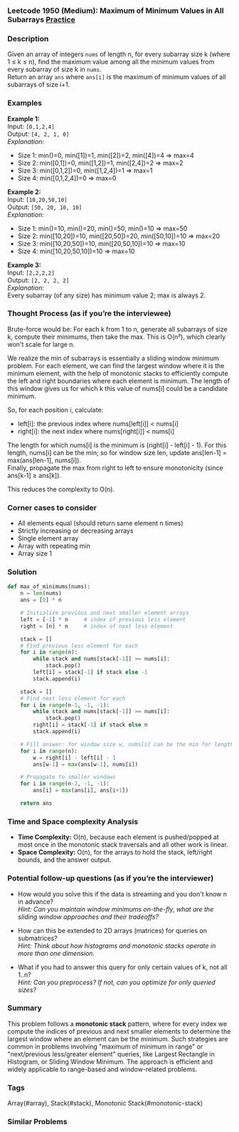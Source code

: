 ### Leetcode 1950 (Medium): Maximum of Minimum Values in All Subarrays [Practice](https://leetcode.com/problems/maximum-of-minimum-values-in-all-subarrays)

### Description  
Given an array of integers `nums` of length n, for every subarray size k (where 1 ≤ k ≤ n), find the maximum value among all the minimum values from every subarray of size k in `nums`.  
Return an array `ans` where `ans[i]` is the maximum of minimum values of all subarrays of size i+1.

### Examples  

**Example 1:**  
Input: `[0,1,2,4]`  
Output: `[4, 2, 1, 0]`  
*Explanation:*
- Size 1: min()=0, min([1])=1, min([2])=2, min([4])=4 ⇒ max=4
- Size 2: min([0,1])=0, min([1,2])=1, min([2,4])=2 ⇒ max=2
- Size 3: min([0,1,2])=0, min([1,2,4])=1 ⇒ max=1
- Size 4: min([0,1,2,4])=0 ⇒ max=0

**Example 2:**  
Input: `[10,20,50,10]`  
Output: `[50, 20, 10, 10]`  
*Explanation:*
- Size 1: min()=10, min()=20, min()=50, min()=10 ⇒ max=50
- Size 2: min([10,20])=10, min([20,50])=20, min([50,10])=10 ⇒ max=20
- Size 3: min([10,20,50])=10, min([20,50,10])=10 ⇒ max=10
- Size 4: min([10,20,50,10])=10 ⇒ max=10

**Example 3:**  
Input: `[2,2,2,2]`  
Output: `[2, 2, 2, 2]`  
*Explanation:*  
Every subarray (of any size) has minimum value 2; max is always 2.

### Thought Process (as if you’re the interviewee)  
Brute-force would be: For each k from 1 to n, generate all subarrays of size k, compute their minimums, then take the max. This is O(n³), which clearly won't scale for large n.

We realize the min of subarrays is essentially a sliding window minimum problem. For each element, we can find the largest window where it is the minimum element, with the help of monotonic stacks to efficiently compute the left and right boundaries where each element is minimum. The length of this window gives us for which k this value of nums[i] could be a candidate minimum.

So, for each position i, calculate:
- left[i]: the previous index where nums[left[i]] < nums[i]
- right[i]: the next index where nums[right[i]] < nums[i]

The length for which nums[i] is the minimum is (right[i] - left[i] - 1). For this length, nums[i] can be the min; so for window size len, update ans[len-1] = max(ans[len-1], nums[i]).  
Finally, propagate the max from right to left to ensure monotonicity (since ans[k-1] ≥ ans[k]).

This reduces the complexity to O(n).

### Corner cases to consider  
- All elements equal (should return same element n times)
- Strictly increasing or decreasing arrays
- Single element array
- Array with repeating min
- Array size 1

### Solution

```python
def max_of_minimums(nums):
    n = len(nums)
    ans = [0] * n

    # Initialize previous and next smaller element arrays
    left = [-1] * n     # index of previous less element
    right = [n] * n     # index of next less element

    stack = []
    # Find previous less element for each
    for i in range(n):
        while stack and nums[stack[-1]] >= nums[i]:
            stack.pop()
        left[i] = stack[-1] if stack else -1
        stack.append(i)

    stack = []
    # Find next less element for each
    for i in range(n-1, -1, -1):
        while stack and nums[stack[-1]] >= nums[i]:
            stack.pop()
        right[i] = stack[-1] if stack else n
        stack.append(i)

    # Fill answer: for window size w, nums[i] can be the min for length = right[i] - left[i] - 1
    for i in range(n):
        w = right[i] - left[i] - 1
        ans[w-1] = max(ans[w-1], nums[i])

    # Propagate to smaller windows
    for i in range(n-2, -1, -1):
        ans[i] = max(ans[i], ans[i+1])

    return ans
```

### Time and Space complexity Analysis  

- **Time Complexity:** O(n), because each element is pushed/popped at most once in the monotonic stack traversals and all other work is linear.
- **Space Complexity:** O(n), for the arrays to hold the stack, left/right bounds, and the answer output.

### Potential follow-up questions (as if you’re the interviewer)  

- How would you solve this if the data is streaming and you don't know n in advance?  
  *Hint: Can you maintain window minimums on-the-fly, what are the sliding window approaches and their tradeoffs?*

- How can this be extended to 2D arrays (matrices) for queries on submatrices?  
  *Hint: Think about how histograms and monotonic stacks operate in more than one dimension.*

- What if you had to answer this query for only certain values of k, not all 1..n?  
  *Hint: Can you preprocess? If not, can you optimize for only queried sizes?*

### Summary
This problem follows a **monotonic stack** pattern, where for every index we compute the indices of previous and next smaller elements to determine the largest window where an element can be the minimum. Such strategies are common in problems involving "maximum of minimum in range" or "next/previous less/greater element" queries, like Largest Rectangle in Histogram, or Sliding Window Minimum. The approach is efficient and widely applicable to range-based and window-related problems.

### Tags
Array(#array), Stack(#stack), Monotonic Stack(#monotonic-stack)

### Similar Problems
